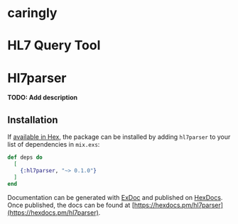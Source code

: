 # caringly
HL7 Query Tool
=======
# Hl7parser

**TODO: Add description**

## Installation

If [available in Hex](https://hex.pm/docs/publish), the package can be installed
by adding `hl7parser` to your list of dependencies in `mix.exs`:

```elixir
def deps do
  [
    {:hl7parser, "~> 0.1.0"}
  ]
end
```

Documentation can be generated with [ExDoc](https://github.com/elixir-lang/ex_doc)
and published on [HexDocs](https://hexdocs.pm). Once published, the docs can
be found at [https://hexdocs.pm/hl7parser](https://hexdocs.pm/hl7parser).

